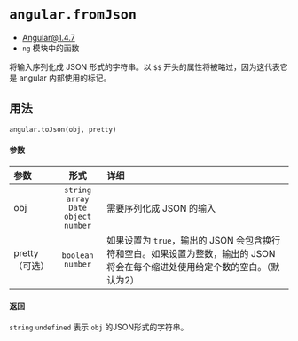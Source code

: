 # `angular.fromJson`
- Angular@1.4.7
- `ng` 模块中的函数

将输入序列化成 JSON 形式的字符串。以 `$$` 开头的属性将被略过，因为这代表它是 angular 内部使用的标记。

## 用法

`angular.toJson(obj, pretty)`

#### 参数

| 参数 | 形式 | 详细 |
|:----|:---:|:----|
|obj|`string` `array` <br> `Date` `object` <br> `number`| 需要序列化成 JSON 的输入|
|pretty（可选）|`boolean` `number`| 如果设置为 `true`，输出的 JSON 会包含换行符和空白。如果设置为整数，输出的 JSON 将会在每个缩进处使用给定个数的空白。（默认为2）|  

#### 返回

`string` `undefined` 表示 `obj` 的JSON形式的字符串。
